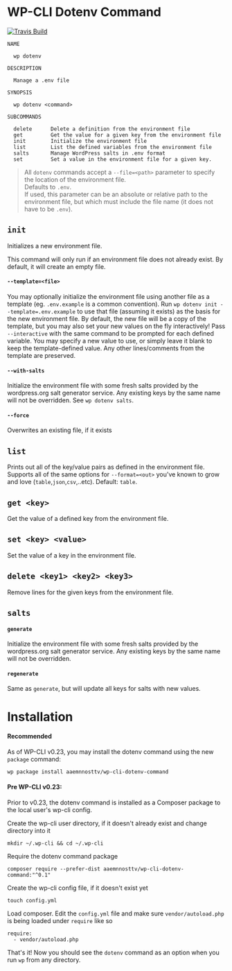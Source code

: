 # WP-CLI Dotenv Command

[![Travis Build](https://img.shields.io/travis/aaemnnosttv/wp-cli-dotenv-command/master.svg)](https://travis-ci.org/aaemnnosttv/wp-cli-dotenv-command)

```
NAME

  wp dotenv

DESCRIPTION

  Manage a .env file

SYNOPSIS

  wp dotenv <command>

SUBCOMMANDS

  delete      Delete a definition from the environment file
  get         Get the value for a given key from the environment file
  init        Initialize the environment file
  list        List the defined variables from the environment file
  salts       Manage WordPress salts in .env format
  set         Set a value in the environment file for a given key.
```

> All `dotenv` commands accept a `--file=<path>` parameter to specify the location of the environment file.  
Defaults to `.env`.  
If used, this parameter can be an absolute or relative path to the environment file, but which must include the file name (it does not have to be `.env`).

## `init`
Initializes a new environment file.

This command will only run if an environment file does not already exist.  By default, it will create an empty file.

#### `--template=<file>`
You may optionally initialize the environment file using another file as a template (eg. `.env.example` is a common convention).
Run `wp dotenv init --template=.env.example` to use that file (assuming it exists) as the basis for the new environment file.
By default, the new file will be a copy of the template, but you may also set your new values on the fly interactively!
Pass `--interactive` with the same command to be prompted for each defined variable.  You may specify a new value to use, or simply leave it blank to keep the template-defined value.  Any other lines/comments from the template are preserved.

#### `--with-salts`
Initialize the environment file with some fresh salts provided by the wordpress.org salt generator service.  Any existing keys by the same name will not be overridden.  See `wp dotenv salts`.

#### `--force`
Overwrites an existing file, if it exists

## `list`
Prints out all of the key/value pairs as defined in the environment file.  
Supports all of the same options for `--format=<out>` you've known to grow and love (`table`,`json`,`csv`,..etc).  Default: `table`.

## `get <key>`
Get the value of a defined key from the environment file.

## `set <key> <value>`
Set the value of a key in the environment file.

## `delete <key1> <key2> <key3>`
Remove lines for the given keys from the environment file.

## `salts`

#### `generate`
Initialize the environment file with some fresh salts provided by the wordpress.org salt generator service.  Any existing keys by the same name will not be overridden.

#### `regenerate`
Same as `generate`, but will update all keys for salts with new values.

# Installation

#### Recommended

As of WP-CLI v0.23, you may install the dotenv command using the new `package` command:
```
wp package install aaemnnosttv/wp-cli-dotenv-command
```

#### Pre WP-CLI v0.23:

Prior to v0.23, the dotenv command is installed as a Composer package to the local user's wp-cli config.
 
Create the wp-cli user directory, if it doesn't already exist and change directory into it
```
mkdir ~/.wp-cli && cd ~/.wp-cli
```
Require the dotenv command package
```
composer require --prefer-dist aaemnnosttv/wp-cli-dotenv-command:"^0.1"
```
Create the wp-cli config file, if it doesn't exist yet
```
touch config.yml
```
Load composer.  Edit the `config.yml` file and make sure `vendor/autoload.php` is being loaded under `require` like so
```
require:
  - vendor/autoload.php
```

That's it!  Now you should see the `dotenv` command as an option when you run `wp` from any directory.

